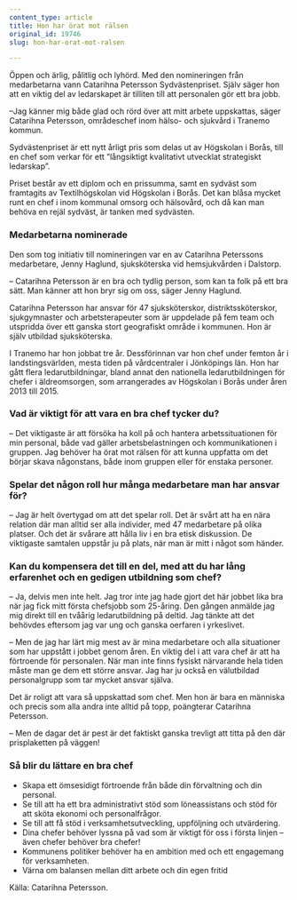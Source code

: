 ```yaml
---
content_type: article
title: Hon har örat mot rälsen
original_id: 19746
slug: hon-har-orat-mot-ralsen

---
```


Öppen och ärlig, pålitlig och lyhörd. Med den nomineringen från medarbetarna vann Catarihna Petersson Sydvästenpriset. Själv säger hon att en viktig del av ledarskapet är tilliten till att personalen gör ett bra jobb.

–Jag känner mig både glad och rörd över att mitt arbete uppskattas, säger Catarihna Petersson, områdeschef inom hälso- och sjukvård i Tranemo kommun.

Sydvästenpriset är ett nytt årligt pris som delas ut av Högskolan i Borås, till en chef som verkar för ett ”långsiktigt kvalitativt utvecklat strategiskt ledarskap”.

Priset består av ett diplom och en prissumma, samt en sydväst som framtagits av Textilhögskolan vid Högskolan i Borås. Det kan blåsa mycket runt en chef i inom kommunal omsorg och hälsovård, och då kan man behöva en rejäl sydväst, är tanken med sydvästen.

### Medarbetarna nominerade

Den som tog initiativ till nomineringen var en av Catarihna Peterssons medarbetare, Jenny Haglund, sjuksköterska vid hemsjukvården i Dalstorp.

– Catarihna Petersson är en bra och tydlig person, som kan ta folk på ett bra sätt. Man känner att hon bryr sig om oss, säger Jenny Haglund.

Catarihna Petersson har ansvar för 47 sjuksköterskor, distriktssköterskor, sjukgymnaster och arbetsterapeuter som är uppdelade på fem team och utspridda över ett ganska stort geografiskt område i kommunen. Hon är själv utbildad sjuksköterska.

I Tranemo har hon jobbat tre år. Dessförinnan var hon chef under femton år i landstingsvärlden, mesta tiden på vårdcentraler i Jönköpings län. Hon har gått flera ledarutbildningar, bland annat den nationella ledarutbildningen för chefer i äldreomsorgen, som arrangerades av Högskolan i Borås under åren 2013 till 2015.

### Vad är viktigt för att vara en bra chef tycker du?

– Det viktigaste är att försöka ha koll på och hantera arbetssituationen för min personal, både vad gäller arbetsbelastningen och kommunikationen i gruppen. Jag behöver ha örat mot rälsen för att kunna uppfatta om det börjar skava någonstans, både inom gruppen eller för enstaka personer.

### Spelar det någon roll hur många medarbetare man har ansvar för?

– Jag är helt övertygad om att det spelar roll. Det är svårt att ha en nära relation där man alltid ser alla individer, med 47 medarbetare på olika platser. Och det är svårare att hålla liv i en bra etisk diskussion. De viktigaste samtalen uppstår ju på plats, när man är mitt i något som händer.

### Kan du kompensera det till en del, med att du har lång erfarenhet och en gedigen utbildning som chef?

– Ja, delvis men inte helt. Jag tror inte jag hade gjort det här jobbet lika bra när jag fick mitt första chefsjobb som 25-åring. Den gången anmälde jag mig direkt till en tvåårig ledarutbildning på deltid. Jag tänkte att det behövdes eftersom jag var ung och ganska oerfaren i yrkeslivet.

– Men de jag har lärt mig mest av är mina medarbetare och alla situationer som har uppstått i jobbet genom åren. En viktig del i att vara chef är att ha förtroende för personalen. När man inte finns fysiskt närvarande hela tiden måste man ge dem ett större ansvar. Jag har ju också en välutbildad personalgrupp som tar mycket ansvar själva.

Det är roligt att vara så uppskattad som chef. Men hon är bara en människa och precis som alla andra inte alltid på topp, poängterar Catarihna Petersson.

– Men de dagar det är pest är det faktiskt ganska trevligt att titta på den där prisplaketten på väggen!

### Så blir du lättare en bra chef

*   Skapa ett ömsesidigt förtroende från både din förvaltning och din personal.
*   Se till att ha ett bra administrativt stöd som löneassistans och stöd för att sköta ekonomi och personalfrågor.
*   Se till att få stöd i verksamhetsutveckling, uppföljning och utvärdering.
*   Dina chefer behöver lyssna på vad som är viktigt för oss i första linjen – även chefer behöver bra chefer!
*   Kommunens politiker behöver ha en ambition med och ett engagemang för verksamheten.
*   Värna om balansen mellan ditt arbete och din egen fritid

Källa: Catarihna Petersson.

